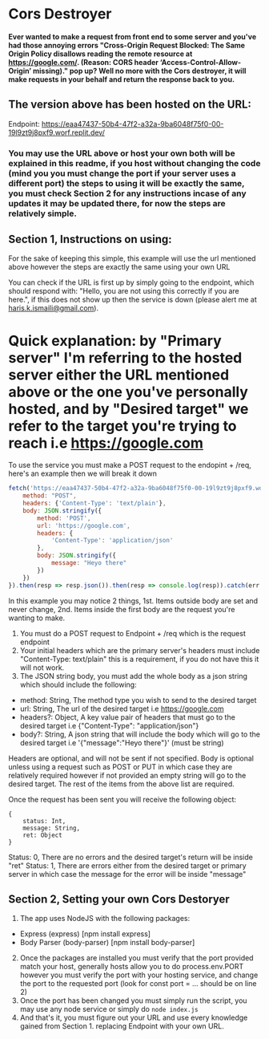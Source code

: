 # Cors Destroyer

#### Ever wanted to make a request from front end to some server and you've had those annoying errors "Cross-Origin Request Blocked: The Same Origin Policy disallows reading the remote resource at https://google.com/. (Reason: CORS header ‘Access-Control-Allow-Origin’ missing)." pop up? Well no more with the Cors destroyer, it will make requests in your behalf and return the response back to you.

## The version above has been hosted on the URL: 
Endpoint: https://eaa47437-50b4-47f2-a32a-9ba6048f75f0-00-19l9zt9j8pxf9.worf.replit.dev/

### You may use the URL above or host your own both will be explained in this readme, if you host without changing the code (mind you you must change the port if your server uses a different port) the steps to using it will be exactly the same, you must check Section 2 for any instructions incase of any updates it may be updated there, for now the steps are relatively simple.

## Section 1, Instructions on using: 
For the sake of keeping this simple, this example will use the url mentioned above however the steps are exactly the same using your own URL

You can check if the URL is first up by simply going to the endpoint, which should respond with: "Hello, you are not using this correctly if you are here.", if this does not show up then the service is down (please alert me at haris.k.ismaili@gmail.com).

# Quick explanation: by "Primary server" I'm referring to the hosted server either the URL mentioned above or the one you've personally hosted, and by "Desired target" we refer to the target you're trying to reach i.e https://google.com

To use the service you must make a POST request to the endopint + /req, here's an example then we will break it down
```js
fetch('https://eaa47437-50b4-47f2-a32a-9ba6048f75f0-00-19l9zt9j8pxf9.worf.replit.dev/req', {
    method: "POST",
    headers: {'Content-Type': 'text/plain'},
    body: JSON.stringify({
        method: 'POST', 
        url: 'https://google.com', 
        headers: { 
            'Content-Type': 'application/json' 
        }, 
        body: JSON.stringify({
            message: "Heyo there"
        })
    })
}).then(resp => resp.json()).then(resp => console.log(resp)).catch(err => console.log(err));
```

In this example you may notice 2 things, 1st. Items outside body are set and never change, 2nd. Items inside the first body are the request you're wanting to make. 

1. You must do a POST request to Endpoint + /req which is the request endpoint
2. Your initial headers which are the primary server's headers must include "Content-Type: text/plain" this is a requirement, if you do not have this it will not work.
3. The JSON string body, you must add the whole body as a json string which should include the following:
- method: String, The method type you wish to send to the desired target
- url: String, The url of the desired target i.e https://google.com
- headers?: Object, A key value pair of headers that must go to the desired target i.e {"Content-Type": "application/json"}
- body?: String, A json string that will include the body which will go to the desired target i.e '{"message":"Heyo there"}' (must be string)

Headers are optional, and will not be sent if not specified.
Body is optional unless using a request such as POST or PUT in which case they are relatively required however if not provided an empty string will go to the desired target.
The rest of the items from the above list are required.

Once the request has been sent you will receive the following object:
```
{ 
    status: Int, 
    message: String, 
    ret: Object 
}
```
Status: 0, There are no errors and the desired target's return will be inside "ret"
Status: 1, There are errors either from the desired target or primary server in which case the message for the error will be inside "message"

## Section 2, Setting your own Cors Destoryer
1. The app uses NodeJS with the following packages:
- Express (express) [npm install express]
- Body Parser (body-parser) [npm install body-parser]
2. Once the packages are installed you must verify that the port provided match your host, generally hosts allow you to do process.env.PORT however you must verify the port with your hosting service, and change the port to the requested port (look for const port = ... should be on line 2)
3. Once the port has been changed you must simply run the script, you may use any node service or simply do `node index.js`
4. And that's it, you must figure out your URL and use every knowledge gained from Section 1. replacing Endpoint with your own URL.
